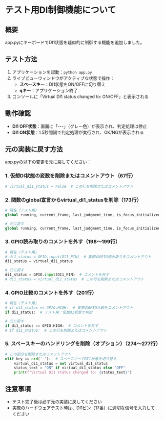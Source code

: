 # テスト用DI制御機能について

## 概要
app.pyにキーボードでDI1状態を疑似的に制御する機能を追加しました。

## テスト方法
1. アプリケーションを起動：`python app.py`
2. ライブビューウィンドウがアクティブな状態で操作：
   - **スペースキー**：DI1状態をON/OFFに切り替え
   - **qキー**：アプリケーション終了
3. コンソールに「Virtual DI1 status changed to: ON/OFF」と表示される

## 動作確認
- **DI1 OFF状態**：画面に「---」（グレー色）が表示され、判定処理は停止
- **DI1 ON状態**：1.5秒間隔で判定処理が実行され、OK/NGが表示される

## 元の実装に戻す方法
app.pyの以下の変更を元に戻してください：

### 1. 仮想DI状態の変数を削除またはコメントアウト（67行）
```python
# virtual_di1_status = False  # この行を削除またはコメントアウト
```

### 2. 関数のglobal宣言からvirtual_di1_statusを削除（173行）
```python
# 現在（テスト用）
global running, current_frame, last_judgment_time, is_focus_initialized, last_prediction, last_prediction_color, virtual_di1_status

# 元に戻す
global running, current_frame, last_judgment_time, is_focus_initialized, last_prediction, last_prediction_color
```

### 3. GPIO読み取りのコメントを外す（198～199行）
```python
# 現在（テスト用）
# di1_status = GPIO.input(DI1_PIN)  # 実際のGPIO読み取りをコメントアウト
di1_status = virtual_di1_status

# 元に戻す
di1_status = GPIO.input(DI1_PIN)  # コメントを外す
# di1_status = virtual_di1_status  # この行を削除またはコメントアウト
```

### 4. GPIO比較のコメントを外す（201行）
```python
# 現在（テスト用）
# if di1_status == GPIO.HIGH:  # 実際のGPIO比較をコメントアウト
if di1_status:  # テスト用：仮想DI状態で判定

# 元に戻す
if di1_status == GPIO.HIGH:  # コメントを外す
# if di1_status:  # この行を削除またはコメントアウト
```

### 5. スペースキーのハンドリングを削除（オプション）（274～277行）
```python
# この部分を削除またはコメントアウト
elif key == ord(' '):  # スペースキーでDI1状態を切り替え
    virtual_di1_status = not virtual_di1_status
    status_text = "ON" if virtual_di1_status else "OFF"
    print(f"Virtual DI1 status changed to: {status_text}")
```

## 注意事項
- テスト完了後は必ず元の実装に戻してください
- 実際のハードウェアテスト時は、DI1ピン（17番）に適切な信号を入力してください